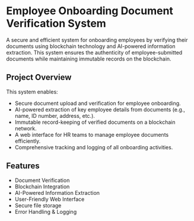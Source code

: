 # Employee Onboarding Document Verification System
A secure and efficient system for onboarding employees by verifying their documents using blockchain technology and AI-powered information extraction. This system ensures the authenticity of employee-submitted documents while maintaining immutable records on the blockchain.

## Project Overview
This system enables:
* Secure document upload and verification for employee onboarding.
* AI-powered extraction of key employee details from documents (e.g., name, ID number, address, etc.).
* Immutable record-keeping of verified documents on a blockchain network.
* A web interface for HR teams to manage employee documents efficiently.
* Comprehensive tracking and logging of all onboarding activities.

## Features
- Document Verification
- Blockchain Integration
- AI-Powered Information Extraction
- User-Friendly Web Interface
- Secure file storage
- Error Handling & Logging
